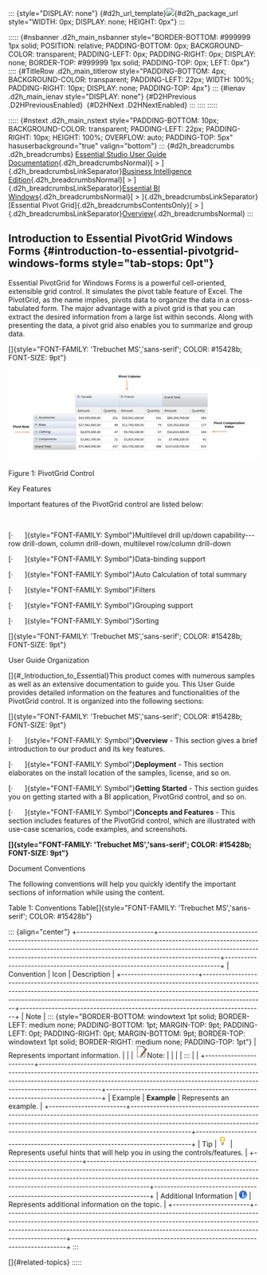 ::: {style="DISPLAY: none"}
[](ms-xhelp:///?Id=d2h_url_template){#d2h_url_template}![](!package_url!){#d2h_package_url style="WIDTH: 0px; DISPLAY: none; HEIGHT: 0px"}
:::

::::: {#nsbanner .d2h_main_nsbanner style="BORDER-BOTTOM: #999999 1px solid; POSITION: relative; PADDING-BOTTOM: 0px; BACKGROUND-COLOR: transparent; PADDING-LEFT: 0px; PADDING-RIGHT: 0px; DISPLAY: none; BORDER-TOP: #999999 1px solid; PADDING-TOP: 0px; LEFT: 0px"}
:::: {#TitleRow .d2h_main_titlerow style="PADDING-BOTTOM: 4px; BACKGROUND-COLOR: transparent; PADDING-LEFT: 22px; WIDTH: 100%; PADDING-RIGHT: 10px; DISPLAY: none; PADDING-TOP: 4px"}
::: {#ienav .d2h_main_ienav style="DISPLAY: none"}
[](ms-xhelp:///?Id=c7d802e0-0b0d-4895-bf8f-dc4671cfd9bd){#D2HPrevious .D2HPreviousEnabled}  [](ms-xhelp:///?Id=70fc97ce-d415-4268-9d6a-b3f8e2ae8891){#D2HNext .D2HNextEnabled}
:::
::::
:::::

::::: {#nstext .d2h_main_nstext style="PADDING-BOTTOM: 10px; BACKGROUND-COLOR: transparent; PADDING-LEFT: 22px; PADDING-RIGHT: 10px; HEIGHT: 100%; OVERFLOW: auto; PADDING-TOP: 5px" hasuserbackground="true" valign="bottom"}
::: {#d2h_breadcrumbs .d2h_breadcrumbs}
[Essential Studio User Guide Documentation](ms-xhelp:///?Id=12457748-09e3-4d74-a240-8e049cedf030){.d2h_breadcrumbsNormal}[ \> ]{.d2h_breadcrumbsLinkSeparator}[Business Intelligence Edition](ms-xhelp:///?Id=fdf33dd8-62b2-47b9-ad7b-fc50e590bca5){.d2h_breadcrumbsNormal}[ \> ]{.d2h_breadcrumbsLinkSeparator}[Essential BI Windows](ms-xhelp:///?Id=af2b5ead-c104-4cdd-b5e2-2b2aee61afe3){.d2h_breadcrumbsNormal}[ \> ]{.d2h_breadcrumbsLinkSeparator}[Essential Pivot Grid]{.d2h_breadcrumbsContentsOnly}[ \> ]{.d2h_breadcrumbsLinkSeparator}[Overview](ms-xhelp:///?Id=c7d802e0-0b0d-4895-bf8f-dc4671cfd9bd){.d2h_breadcrumbsNormal}
:::

## Introduction to Essential PivotGrid Windows Forms {#introduction-to-essential-pivotgrid-windows-forms style="tab-stops: 0pt"}

Essential PivotGrid for Windows Forms is a powerful cell-oriented, extensible grid control. It simulates the pivot table feature of Excel. The PivotGrid, as the name implies, pivots data to organize the data in a cross-tabulated form. The major advantage with a pivot grid is that you can extract the desired information from a large list within seconds. Along with presenting the data, a pivot grid also enables you to summarize and group data.

[]{style="FONT-FAMILY: 'Trebuchet MS','sans-serif'; COLOR: #15428b; FONT-SIZE: 9pt"} 

![Description: C:\\Users\\dwarageshmb\\Desktop\\Doc Images\\PivotGrid WPF\\1.png](ImagesExt/image112_0.jpg)

Figure 1: PivotGrid Control

Key Features

Important features of the PivotGrid control are listed below:

 

[·      ]{style="FONT-FAMILY: Symbol"}Multilevel drill up/down capability---row drill-down, column drill-down, multilevel row/column drill-down

[·      ]{style="FONT-FAMILY: Symbol"}Data-binding support

[·      ]{style="FONT-FAMILY: Symbol"}Auto Calculation of total summary

[·      ]{style="FONT-FAMILY: Symbol"}Filters

[·      ]{style="FONT-FAMILY: Symbol"}Grouping support

[·      ]{style="FONT-FAMILY: Symbol"}Sorting

[]{style="FONT-FAMILY: 'Trebuchet MS','sans-serif'; COLOR: #15428b; FONT-SIZE: 9pt"} 

User Guide Organization

[]{#_Introduction_to_Essential}This product comes with numerous samples as well as an extensive documentation to guide you. This User Guide provides detailed information on the features and functionalities of the PivotGrid control. It is organized into the following sections:

[]{style="FONT-FAMILY: 'Trebuchet MS','sans-serif'; COLOR: #15428b; FONT-SIZE: 9pt"} 

[·      ]{style="FONT-FAMILY: Symbol"}**Overview** - This section gives a brief introduction to our product and its key features.

[·      ]{style="FONT-FAMILY: Symbol"}**Deployment** - This section elaborates on the install location of the samples, license, and so on.

[·      ]{style="FONT-FAMILY: Symbol"}**Getting Started** - This section guides you on getting started with a BI application, PivotGrid control, and so on.

[·      ]{style="FONT-FAMILY: Symbol"}**Concepts and Features** - This section includes features of the PivotGrid control, which are illustrated with use-case scenarios, code examples, and screenshots.

**[]{style="FONT-FAMILY: 'Trebuchet MS','sans-serif'; COLOR: #15428b; FONT-SIZE: 9pt"}** 

Document Conventions

The following conventions will help you quickly identify the important sections of information while using the content.

Table 1: Conventions Table[]{style="FONT-FAMILY: 'Trebuchet MS','sans-serif'; COLOR: #15428b"}

::: {align="center"}
+------------------------+-------------------------------------------------------------------------------------------------------------------------------------------------------------------------------------------------------------------------------------------------------------+----------------------------------------------------------------------------+
| Convention             | Icon                                                                                                                                                                                                                                                        | Description                                                                |
+------------------------+-------------------------------------------------------------------------------------------------------------------------------------------------------------------------------------------------------------------------------------------------------------+----------------------------------------------------------------------------+
| Note                   | ::: {style="BORDER-BOTTOM: windowtext 1pt solid; BORDER-LEFT: medium none; PADDING-BOTTOM: 1pt; MARGIN-TOP: 9pt; PADDING-LEFT: 0pt; PADDING-RIGHT: 0pt; MARGIN-BOTTOM: 9pt; BORDER-TOP: windowtext 1pt solid; BORDER-RIGHT: medium none; PADDING-TOP: 1pt"} | Represents important information.                                          |
|                        | ![](ImagesExt/image112_1.jpg)Note:                                                                                                                                                                                                                          |                                                                            |
|                        | :::                                                                                                                                                                                                                                                         |                                                                            |
+------------------------+-------------------------------------------------------------------------------------------------------------------------------------------------------------------------------------------------------------------------------------------------------------+----------------------------------------------------------------------------+
| Example                | **Example**                                                                                                                                                                                                                                                 | Represents an example.                                                     |
+------------------------+-------------------------------------------------------------------------------------------------------------------------------------------------------------------------------------------------------------------------------------------------------------+----------------------------------------------------------------------------+
| Tip                    | ![Description: C:\\Users\\Hari\\Pictures\\OlapClient\\Tip.png](ImagesExt/image112_2.png)                                                                                                                                                                    | Represents useful hints that will help you in using the controls/features. |
+------------------------+-------------------------------------------------------------------------------------------------------------------------------------------------------------------------------------------------------------------------------------------------------------+----------------------------------------------------------------------------+
| Additional Information | ![Description: C:\\Users\\Hari\\Pictures\\OlapClient\\Information.png](ImagesExt/image112_3.png)                                                                                                                                                            | Represents additional information on the topic.                            |
+------------------------+-------------------------------------------------------------------------------------------------------------------------------------------------------------------------------------------------------------------------------------------------------------+----------------------------------------------------------------------------+
:::

[]{#related-topics}
:::::
